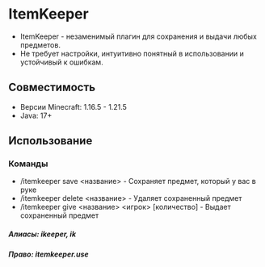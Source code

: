 # ItemKeeper

- ItemKeeper - незаменимый плагин для сохранения и выдачи любых предметов.
- Не требует настройки, интуитивно понятный в использовании и устойчивый к ошибкам.

## Совместимость

- Версии Minecraft: 1.16.5 - 1.21.5
- Java: 17+

## Использование

### Команды

- /itemkeeper save <название> - Сохраняет предмет, который у вас в руке
- /itemkeeper delete <название> - Удаляет сохраненный предмет
- /itemkeeper give <название> <игрок> [количество] - Выдает сохраненный предмет

##### Алиасы: ikeeper, ik
##### Право: itemkeeper.use

